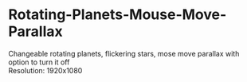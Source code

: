 # Rotating-Planets-Mouse-Move-Parallax
 Changeable rotating planets, flickering stars, mose move parallax with option to turn it off <br />
 Resolution: 1920x1080
